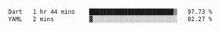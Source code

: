<!--START_SECTION:waka-->

```txt
Dart   1 hr 44 mins    ████████████████████████▒   97.73 %
YAML   2 mins          ▓░░░░░░░░░░░░░░░░░░░░░░░░   02.27 %
```

<!--END_SECTION:waka-->
